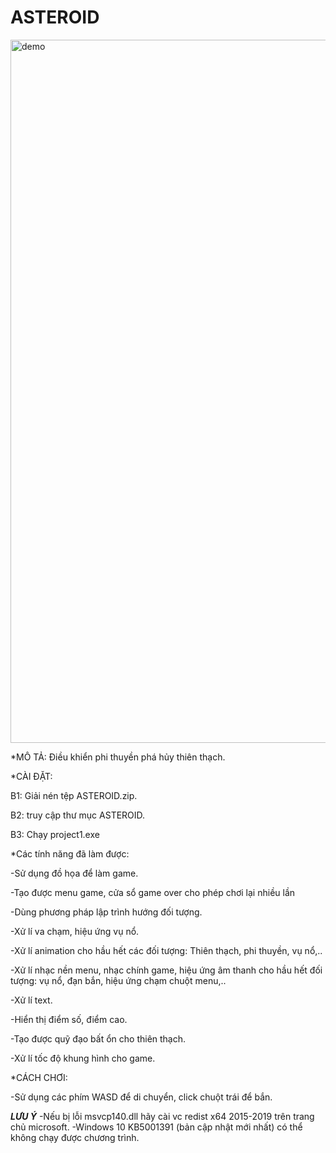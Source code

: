 # ASTEROID
<img width="1125" alt="demo" src="https://user-images.githubusercontent.com/83483618/116768598-dfe7eb80-aa61-11eb-827a-7e68167667c5.png">

*MÔ TẢ: Điều khiển phi thuyền phá hủy thiên thạch.

*CÀI ĐẶT:

B1: Giải nén tệp ASTEROID.zip.

B2: truy cập thư mục ASTEROID.

B3: Chạy project1.exe

*Các tính năng đã làm được:

-Sử dụng đồ họa để làm game.

-Tạo được menu game, cửa sổ game over cho phép chơi lại nhiều lần

-Dùng phương pháp lập trình hướng đối tượng.

-Xử lí va chạm, hiệu ứng vụ nổ.

-Xử lí animation cho hầu hết các đối tượng: Thiên thạch, phi thuyền, vụ nổ,..

-Xử lí nhạc nền menu, nhạc chính game, hiệu ứng âm thanh cho hầu hết đối tượng: vụ nổ, đạn bắn, hiệu ứng chạm chuột menu,..

-Xử lí text.

-Hiển thị điểm số, điểm cao.

-Tạo được quỹ đạo bất ổn cho thiên thạch.

-Xử lí tốc độ khung hình cho game.

*CÁCH CHƠI:

-Sử dụng các phím WASD để di chuyển, click chuột trái để bắn.


***LƯU Ý***
-Nếu bị lỗi msvcp140.dll hãy cài vc redist x64 2015-2019 trên trang chủ microsoft.
-Windows 10 KB5001391 (bản cập nhật mới nhất) có thể không chạy được chương trình.
